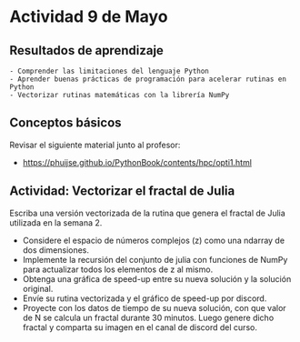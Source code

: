 # Actividad 9 de Mayo

## Resultados de aprendizaje

    - Comprender las limitaciones del lenguaje Python 
    - Aprender buenas prácticas de programación para acelerar rutinas en Python
    - Vectorizar rutinas matemáticas con la librería NumPy

## Conceptos básicos

Revisar el siguiente material junto al profesor:

- https://phuijse.github.io/PythonBook/contents/hpc/opti1.html


## Actividad: Vectorizar el fractal de Julia

Escriba una versión vectorizada de la rutina que genera el fractal de Julia utilizada en la semana 2. 

- Considere el espacio de números complejos (z) como una ndarray de dos dimensiones. 
- Implemente la recursión del conjunto de julia con funciones de NumPy para actualizar todos los elementos de z al mismo. 
- Obtenga una gráfica de speed-up entre su nueva solución y la solución original. 
- Envíe su rutina vectorizada y el gráfico de speed-up por discord.
- Proyecte con los datos de tiempo de su nueva solución, con que valor de N se calcula un fractal durante 30 minutos. Luego genere dicho fractal y comparta su imagen en el canal de discord del curso.
